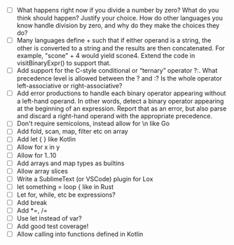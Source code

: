 - [ ] What happens right now if you divide a number by zero? What do you think should happen? Justify your choice. How do other languages you know handle division by zero, and why do they make the choices they do?
- [ ] Many languages define + such that if either operand is a string, the other is converted to a string and the results are then concatenated. For example, "scone" + 4 would yield scone4. Extend the code in visitBinaryExpr() to support that.
- [ ] Add support for the C-style conditional or “ternary” operator ?:. What precedence level is allowed between the ? and :? Is the whole operator left-associative or right-associative?
- [ ] Add error productions to handle each binary operator appearing without a left-hand operand. In other words, detect a binary operator appearing at the beginning of an expression. Report that as an error, but also parse and discard a right-hand operand with the appropriate precedence.
- [ ] Don't require semicolons, instead allow for \n like Go
- [ ] Add fold, scan, map, filter etc on array
- [ ] Add let { } like Kotlin
- [ ] Allow for x in y
- [ ] Allow for 1..10
- [ ] Add arrays and map types as builtins
- [ ] Allow array slices
- [ ] Write a SublimeText (or VSCode) plugin for Lox
- [ ] let something = loop { like in Rust
- [ ] Let for, while, etc be expressions?
- [ ] Add break
- [ ] Add *=, /=
- [ ] Use let instead of var?
- [ ] Add good test coverage!
- [ ] Allow calling into functions defined in Kotlin
